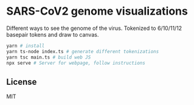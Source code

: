 # SARS-CoV2 genome visualizations

Different ways to see the genome of the virus. Tokenized to 6/10/11/12 basepair tokens and draw to canvas.

```bash
yarn # install
yarn ts-node index.ts # generate different tokenizations
yarn tsc main.ts # build web JS
npx serve # Server for webpage, follow instructions
```

## License

MIT